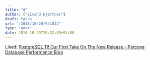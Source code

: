 ```yaml
---
title: "#"
author: ["Eivind Hjertnes"]
draft: false
url: "/2018/10/29/9/1832"
type: "post"
date: 2018-10-29T20:22:39+01:00
---
```


Liked:
[PostgreSQL
11! Our First Take On The New Release - Percona Database Performance
Blog](https://www.percona.com/blog/2018/10/18/postgresql-11-our-first-take-on-the-new-release/)

